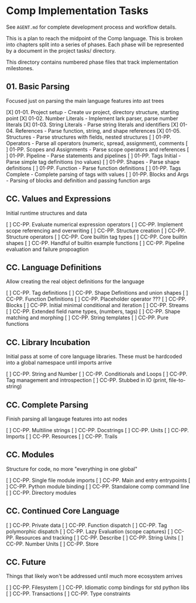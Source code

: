 # Comp Implementation Tasks

See `AGENT.md` for complete development process and workflow details.

This is a plan to reach the midpoint of the Comp language. This is broken into
chapters split into a series of phases. Each phase will be represented by
a document in the project tasks/ directory.

This directory contains numbered phase files that track implementation milestones.


## 01. Basic Parsing

Focused just on parsing the main language features into ast trees

[X] 01-01. Project setup - Create uv project, directory structure, starting point
[X] 01-02. Number Literals - Implement lark parser, parse number literals
[X] 01-03. String Literals - Parse string literals and identifiers
[X] 01-04. References - Parse function, string, and shape references
[X] 01-05. Structures - Parse structures with fields, nested structures
[ ] 01-PP. Operators - Parse all operators (numeric, spread, assignment), comments
[ ] 01-PP. Scopes and Assignments - Parse scope operators and references
[ ] 01-PP. Pipeline - Parse statements and pipelines
[ ] 01-PP. Tags Initial - Parse simple tag definitions (no values)
[ ] 01-PP. Shapes - Parse shape definitions
[ ] 01-PP. Function - Parse function definitions
[ ] 01-PP. Tags Complete - Complete parsing of tags with values
[ ] 01-PP. Blocks and Args - Parsing of blocks and definition and passing function args

## CC. Values and Expressions

Initial runtime structures and data

[ ] CC-PP. Evaluate numerical expression operators
[ ] CC-PP. Implement scope referencing and overwriting
[ ] CC-PP. Structure creation
[ ] CC-PP. Structure operators
[ ] CC-PP. Core builtin tag types
[ ] CC-PP. Core builtin shapes
[ ] CC-PP. Handful of builtin example functions
[ ] CC-PP. Pipeline evaluation and failure propoagtion

## CC. Language Definitions

Allow creating the real object definitions for the language

[ ] CC-PP. Tag definitions
[ ] CC-PP. Shape Definitions and union shapes
[ ] CC-PP. Function Definitions
[ ] CC-PP. Placeholder operator ???
[ ] CC-PP. Blocks
[ ] CC-PP. Initial minimal conditional and iteration
[ ] CC-PP. Streams
[ ] CC-PP. Extended field name types, (numbers, tags)
[ ] CC-PP. Shape matching and morphing
[ ] CC-PP. String templates
[ ] CC-PP. Pure functions

## CC. Library Incubation

Initial pass at some of core language libraries. 
These must be hardcoded into a global namespace until imports arrive

[ ] CC-PP. String and Number
[ ] CC-PP. Conditionals and Loops
[ ] CC-PP. Tag management and introspection
[ ] CC-PP. Stubbed in IO (print, file-to-string)

## CC. Complete Parsing

Finish parsing all langauge features into ast nodes

[ ] CC-PP. Multiline strings
[ ] CC-PP. Docstrings
[ ] CC-PP. Units
[ ] CC-PP. Imports
[ ] CC-PP. Resources
[ ] CC-PP. Trails

## CC. Modules

Structure for code, no more "everything in one global"

[ ] CC-PP. Single file module imports
[ ] CC-PP. Main and entry entrypoints
[ ] CC-PP. Python module binding
[ ] CC-PP. Standalone comp command line
[ ] CC-PP. Directory modules

## CC. Continued Core Language

[ ] CC-PP. Private data
[ ] CC-PP. Function dispatch
[ ] CC-PP. Tag polymorphic dispatch
[ ] CC-PP. Lazy Evaluation (scope captures)
[ ] CC-PP. Resources and tracking
[ ] CC-PP. Describe
[ ] CC-PP. String Units
[ ] CC-PP. Number Units
[ ] CC-PP. Store

## CC. Future

Things that likely won't be addressed until much more ecosystem arrives

[ ] CC-PP. Filesystem 
[ ] CC-PP. Idiomatic comp bindings for std python libs
[ ] CC-PP. Transactions
[ ] CC-PP. Type constraints